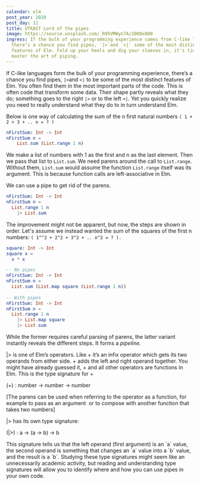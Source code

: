 ```yaml
---
calendar: elm
post_year: 2020
post_day: 11
title: UTKAST Lord of the pipes
image: https://source.unsplash.com/_R95VMWyn7A/2000x800
ingress: If the bulk of your programming experience comes from C-like languages,
  there’s a chance you find pipes, `|>`and `<|` some of the most distinct
  features of Elm. Fold up your heels and dig your sleeves in, it's time to
  master the art of piping.
---
```

If C-like languages form the bulk of your programming experience, there’s a chance you find pipes, `|>`and `<|` to be some of the most distinct features of Elm. You often find them in the most important parts of the code. This is often code that transform some data. Their shape partly reveals what they do; something goes to the right `|>` or to the left `<|`. Yet you quickly realize you need to really understand what they do to in turn understand Elm.

Below is one way of calculating the sum of the n first natural numbers `( 1 + 2 + 3 + .. n = ? )`

```elm
nFirstSum: Int -> Int
nFirstSum n =
    List.sum (List.range 1 n)
```

We make a list of numbers with 1 as the first and n as the last element. Then we pass that list to `List.sum`.  We need parens around the call to `List.range`. Without them, `List.sum` would assume the function `List.range` itself was its argument. This is because function calls are left-associative in Elm. 

We can use a pipe to get rid of the parens.

```elm
nFirstSum: Int -> Int
nFirstSum n =
  List.range 1 n
    |> List.sum
```

The improvement might not be apparent, but now, the steps are shown in order. Let's assume we instead wanted the sum of the squares of the first n numbers: `( 1^^2 + 2^2 + 3^2 + .. n^2 = ? ).`

```elm
square: Int -> Int
square x = 
  x * x

-- No pipes
nFirstSum: Int -> Int
nFirstSum n =
  List.sum (List.map square (List.range 1 n))
    
-- With pipes
nFirstSum: Int -> Int
nFirstSum n =
  List.range 1 n
    |> List.map square
    |> List.sum 
```

While the former requires careful parsing of parens, the latter variant instantly reveals the different steps. It forms a *pipeline.*







\|> is one of Elm’s operators. Like + it’s an infix operator which gets its two operands from either side. + adds the left and right operand together. You might have already guessed it, + and all other operators are functions in Elm. This is the type signature for +

(+) : number -> number -> number

\[The parens can be used when referring to the operator as a function, for example to pass as an argument  or to compose with another function that takes two numbers]

\|> has its own type signature:

(|>) : a -> (a -> b) -> b

This signature tells us that the left operand (first argument) is an \`a\` value, the second operand is something that changes an \`a\` value into a \`b\` value, and the result is a \`b\`. Studying these type signatures might seem like an unnecessarily academic activity, but reading and understanding type signatures will allow you to identify where and how you can use pipes in your own code.